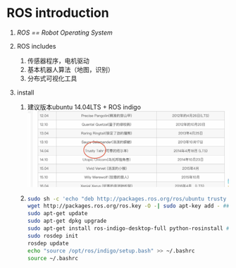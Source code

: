 # ROS introduction

1. *ROS ==  Robot Operating System*

2. ROS includes 

   1. 传感器程序，电机驱动
   2. 基本机器人算法（地图，识别）
   3. 分布式可视化工具

3. install

   1. 建议版本ubuntu 14.04LTS + ROS indigo<img src='./images/Screen Shot 2019-01-15 at 5.48.06 pm.jpg' >

   2. ```bash
      sudo sh -c 'echo "deb http://packages.ros.org/ros/ubuntu trusty main" > /etc/apt/sources.list.d/ros-latest.list'
      wget http://packages.ros.org/ros.key -O -| sudo apt-key add - ##输出名字为 - ， 并添加 - 为apt-key
      sudo apt-get update
      sudo apt-get dpkg upgrade
      sudo apt-get install ros-indigo-desktop-full python-rosinstall ##安装全套系统工具
      sudo rosdep init
      rosdep update 
      echo "source /opt/ros/indigo/setup.bash" >> ~/.bashrc
      source ~/.bashrc
      ```


